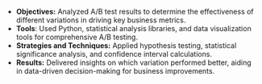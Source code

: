 - **Objectives:** Analyzed A/B test results to determine the effectiveness of different variations in driving key business metrics.
- **Tools**: Used Python, statistical analysis libraries, and data visualization tools for comprehensive A/B testing.
- **Strategies and Techniques:** Applied hypothesis testing, statistical significance analysis, and confidence interval calculations.
- **Results:** Delivered insights on which variation performed better, aiding in data-driven decision-making for business improvements.
